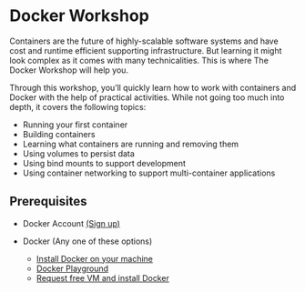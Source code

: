 # Docker Workshop

Containers are the future of highly-scalable software systems and have cost and runtime efficient supporting infrastructure. But learning it might look complex as it comes with many technicalities. This is where The Docker Workshop will help you.

Through this workshop, you’ll quickly learn how to work with containers and Docker with the help of practical activities. While not going too much into depth, it covers the following topics:

- Running your first container
- Building containers
- Learning what containers are running and removing them
- Using volumes to persist data
- Using bind mounts to support development
- Using container networking to support multi-container applications

## Prerequisites

- Docker Account [(Sign up)](https://hub.docker.com/signup)

- Docker (Any one of these options)
  - [Install Docker on your machine](https://docs.docker.com/get-docker/)
  - [Docker Playground](https://labs.play-with-docker.com)
  - [Request free VM and install Docker](appendix/install-docker-free-vm.md)
